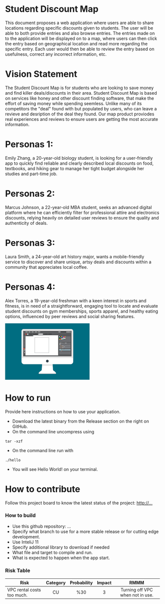 # Student Discount Map

This document proposes a web application where users are able to share locations regarding specific discounts given to students. The user will be able to both provide entries and also browse entries. The entries made on to the application will be displayed on to a map, where users can then click the entry based on geographical location and read more regarding the specific entry. Each user would then be able to review the entry based on usefulness, correct any incorrect information, etc.

# Vision Statement

The Student Discount Map is for students who are looking to save money and find killer deals/discounts in their area. Student Discount Map is based on services like honey and other discount finding software, that make the effort of saving money while spending seemless. Unlike many of its competitors the "deal" found with but populated by users, who can leave a revieve and desription of the deal they found. Our map product proviodes real experiences and reviews to ensure users are getting the most accurate information.

# Personas 1:

Emily Zhang, a 20-year-old biology student, is looking for a user-friendly app to quickly find reliable and clearly described local discounts on food, textbooks, and hiking gear to manage her tight budget alongside her studies and part-time job.

# Personas 2:

Marcus Johnson, a 22-year-old MBA student, seeks an advanced digital platform where he can efficiently filter for professional attire and electronics discounts, relying heavily on detailed user reviews to ensure the quality and authenticity of deals.

# Personas 3:

Laura Smith, a 24-year-old art history major, wants a mobile-friendly service to discover and share unique, artsy deals and discounts within a community that appreciates local coffee.

# Personas 4:

Alex Torres, a 19-year-old freshman with a keen interest in sports and fitness, is in need of a straightforward, engaging tool to locate and evaluate student discounts on gym memberships, sports apparel, and healthy eating options, influenced by peer reviews and social sharing features.

![This is a screenshot.](images.png)

# How to run

Provide here instructions on how to use your application.

- Download the latest binary from the Release section on the right on GitHub.
- On the command line uncompress using

```
tar -xzf
```

- On the command line run with

```
./hello
```

- You will see Hello World! on your terminal.

# How to contribute

Follow this project board to know the latest status of the project: [http://...]([http://...])

### How to build

- Use this github repository: ...
- Specify what branch to use for a more stable release or for cutting edge development.
- Use InteliJ 11
- Specify additional library to download if needed
- What file and target to compile and run.
- What is expected to happen when the app start.

### Risk Table


| Risk        |  Category           | Probability  | Impact|RMMM|
| ------------- |:-------------:| :-----:| :-----:| :-------------:|
| VPC rental costs too much.      | CU | %30 |3 |Turning off VPC when not in use.|
